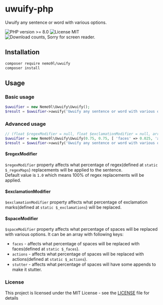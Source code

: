 # uwuify-php
Uwuify any sentence or word with various options.

<div id="badges">
    <img src="https://img.shields.io/packagist/v/nemo9l/uwuify?color=F85E83&label=uwuify&logo=php&style=flat-square" alt="PHP version >= 8.0" />
    <img src="https://img.shields.io/packagist/l/nemo9l/uwuify?color=F85E83&logo=mit&style=flat-square" alt="License MIT" />
    <img src="https://img.shields.io/packagist/dm/nemo9l/uwuify?color=F85E83&logo=mit&style=flat-square" alt="Download counts, Sorry for screen reader." />
</div>

## Installation
```bash
composer require nemo9l/uwuify
composer install
```

## Usage

### Basic usage

```php
$uwuifier = new Nemo9l\Uwuify\Uwuify();
$result = $uwuifier->uwuify('Uwuify any sentence or word with various options.');
```

### Advanced usage

```php
// (float $regexModifier = null, float $exclamationModifier = null, array $spaceModifier = [])
$uwuifier = new Nemo9l\Uwuify\Uwuify(0.75, 0.75, [ 'faces' => 0.025, 'actions' => 0.025, 'stutter' => 0.05 ]);
$result = $uwuifier->uwuify('Uwuify any sentence or word with various options.');
```

#### $regexModifier
`$regexModifier` property affects what percentage of regex(defined at `static $_regexMaps`) replacements will be applied to the sentence.  
Default value is `1.0` which means 100% of regex replacements will be applied.

#### $exclamationModifier
`$exclamationModifier` property affects what percentage of exclamation marks(defined at `static $_exclamations`) will be replaced.

#### $spaceModifier
`$spaceModifier` property affects what percentage of spaces will be replaced with various options.
It can be an array with following keys:
- `faces` - affects what percentage of spaces will be replaced with faces(defined at `static $_faces`).
- `actions` - affects what percentage of spaces will be replaced with actions(defined at `static $_actions`).
- `stutter` - affects what percentage of spaces will have some appends to make it stutter.

### License
This project is licensed under the MIT License - see the [LICENSE](LICENSE) file for details